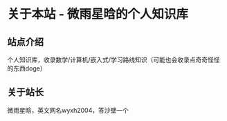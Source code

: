 # 关于本站 - 微雨星晗的个人知识库

## 站点介绍

个人知识库，收录数学/计算机/嵌入式/学习路线知识（可能也会收录点奇奇怪怪的东西doge）

## 关于站长

微雨星晗，英文网名wyxh2004，答沙壁一个
